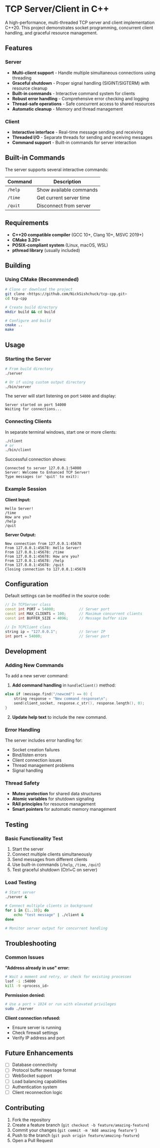 # TCP Server/Client in C++

A high-performance, multi-threaded TCP server and client implementation C++20. This project demonstrates socket programming, concurrent client handling, and graceful resource management.

## Features

### Server
- **Multi-client support** - Handle multiple simultaneous connections using threading
- **Graceful shutdown** - Proper signal handling (SIGINT/SIGTERM) with resource cleanup
- **Built-in commands** - Interactive command system for clients
- **Robust error handling** - Comprehensive error checking and logging
- **Thread-safe operations** - Safe concurrent access to shared resources
- **Automatic cleanup** - Memory and thread management

### Client
- **Interactive interface** - Real-time message sending and receiving
- **Threaded I/O** - Separate threads for sending and receiving messages
- **Command support** - Built-in commands for server interaction

## Built-in Commands

The server supports several interactive commands:

| Command | Description |
|---------|-------------|
| `/help` | Show available commands |
| `/time` | Get current server time |
| `/quit` | Disconnect from server |

## Requirements

- **C++20 compatible compiler** (GCC 10+, Clang 10+, MSVC 2019+)
- **CMake 3.20+**
- **POSIX-compliant system** (Linux, macOS, WSL)
- **pthread library** (usually included)

## Building

### Using CMake (Recommended)

```bash
# Clone or download the project
git clone <https://github.com/NickSishchuck/tcp-cpp.git>
cd tcp-cpp

# Create build directory
mkdir build && cd build

# Configure and build
cmake ..
make

```

## Usage

### Starting the Server

```bash
# From build directory
./server

# Or if using custom output directory
./bin/server
```

The server will start listening on port `54000` and display:
```
Server started on port 54000
Waiting for connections...
```

### Connecting Clients

In separate terminal windows, start one or more clients:

```bash
./client
# or
./bin/client
```

Successful connection shows:
```
Connected to server 127.0.0.1:54000
Server: Welcome to Enhanced TCP Server!
Type messages (or 'quit' to exit):
```

### Example Session

**Client Input:**
```
Hello Server!
/time
How are you?
/help
/quit
```

**Server Output:**
```
New connection from 127.0.0.1:45678
From 127.0.0.1:45678: Hello Server!
From 127.0.0.1:45678: /time
From 127.0.0.1:45678: How are you?
From 127.0.0.1:45678: /help
From 127.0.0.1:45678: /quit
Closing connection to 127.0.0.1:45678
```


## Configuration

Default settings can be modified in the source code:

```cpp
// In TCPServer class
const int PORT = 54000;           // Server port
const int MAX_CLIENTS = 100;      // Maximum concurrent clients
const int BUFFER_SIZE = 4096;     // Message buffer size
```

```cpp
// In TCPClient class
string ip = "127.0.0.1";          // Server IP
int port = 54000;                 // Server port
```


## Development

### Adding New Commands

To add a new server command:

1. **Add command handling** in `handleClient()` method:
```cpp
else if (message.find("/newcmd") == 0) {
    string response = "New command response\n";
    send(client_socket, response.c_str(), response.length(), 0);
}
```

2. **Update help text** to include the new command.

### Error Handling

The server includes error handling for:
- Socket creation failures
- Bind/listen errors
- Client connection issues
- Thread management problems
- Signal handling

### Thread Safety

- **Mutex protection** for shared data structures
- **Atomic variables** for shutdown signaling
- **RAII principles** for resource management
- **Smart pointers** for automatic memory management

## Testing

### Basic Functionality Test

1. Start the server
2. Connect multiple clients simultaneously
3. Send messages from different clients
4. Use built-in commands (`/help`, `/time`, `/quit`)
5. Test graceful shutdown (Ctrl+C on server)

### Load Testing

```bash
# Start server
./server &

# Connect multiple clients in background
for i in {1..10}; do
    echo "test message" | ./client &
done

# Monitor server output for concurrent handling
```

## Troubleshooting

### Common Issues

**"Address already in use" error:**
```bash
# Wait a moment and retry, or check for existing processes
lsof -i :54000
kill -9 <process_id>
```

**Permission denied:**
```bash
# Use a port > 1024 or run with elevated privileges
sudo ./server
```

**Client connection refused:**
- Ensure server is running
- Check firewall settings
- Verify IP address and port


## Future Enhancements

- [ ] Database connectivity
- [ ] Protocol buffer message format
- [ ] WebSocket support
- [ ] Load balancing capabilities
- [ ] Authentication system
- [ ] Client reconnection logic

## Contributing

1. Fork the repository
2. Create a feature branch (`git checkout -b feature/amazing-feature`)
3. Commit your changes (`git commit -m 'Add amazing feature'`)
4. Push to the branch (`git push origin feature/amazing-feature`)
5. Open a Pull Request
